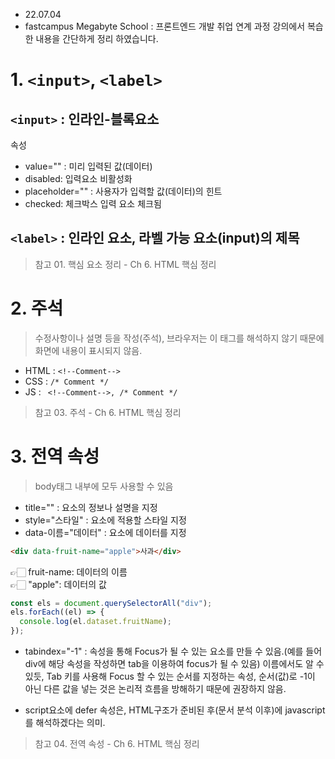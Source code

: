 - 22.07.04
- fastcampus Megabyte School : 프론트엔드 개발 취업 연계 과정 강의에서 복습한 내용을 간단하게 정리 하였습니다.

# 1. `<input>`, `<label>`

## `<input>` : 인라인-블록요소

속성

- value="" : 미리 입력된 값(데이터)
- disabled: 입력요소 비활성화
- placeholder="" : 사용자가 입력할 값(데이터)의 힌트
- checked: 체크박스 입력 요소 체크됨

## `<label>` : 인라인 요소, 라벨 가능 요소(input)의 제목

> 참고 01. 핵심 요소 정리 - Ch 6. HTML 핵심 정리

# 2. 주석

> 수정사항이나 설명 등을 작성(주석), 브라우저는 이 태그를 해석하지 않기 때문에 화면에 내용이 표시되지 않음.

- HTML : `<!--Comment-->`
- CSS : `/* Comment */`
- JS : ` <!--Comment-->, /* Comment */`

> 참고 03. 주석 - Ch 6. HTML 핵심 정리

# 3. 전역 속성

> body태그 내부에 모두 사용할 수 있음

- title="" : 요소의 정보나 설명을 지정
- style="스타일" : 요소에 적용할 스타일 지정
- data-이름="데이터" : 요소에 데이터를 지정

```html
<div data-fruit-name="apple">사과</div>
```

👉🏻 fruit-name: 데이터의 이름  
👉🏻 "apple": 데이터의 값

```js
const els = document.querySelectorAll("div");
els.forEach((el) => {
  console.log(el.dataset.fruitName);
});
```

- tabindex="-1" : 속성을 통해 Focus가 될 수 있는 요소를 만들 수 있음.(예를 들어 div에 해당 속성을 작성하면 tab을 이용하여 focus가 될 수 있음) 이름에서도 알 수 있듯, Tab 키를 사용해 Focus 할 수 있는 순서를 지정하는 속성, 순서(값)로 -1이 아닌 다른 값을 넣는 것은 논리적 흐름을 방해하기 때문에 권장하지 않음.

- script요소에 defer 속성은, HTML구조가 준비된 후(문서 분석 이후)에 javascript를 해석하겠다는 의미.

> 참고 04. 전역 속성 - Ch 6. HTML 핵심 정리
